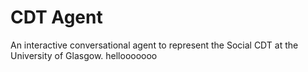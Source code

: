 # CDT Agent
An interactive conversational agent to represent the Social CDT at the University of Glasgow.
hellooooooo
